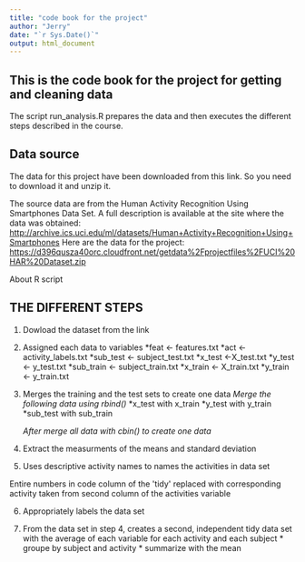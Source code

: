 ```yaml
---
title: "code book for the project"
author: "Jerry"
date: "`r Sys.Date()`"
output: html_document
---
```


## **This is the code book for the project for getting and cleaning data** 

The script run_analysis.R prepares the data and then executes the different steps described in the course.


## **Data source**

The data for this project have been downloaded from this link. So you need to download it and unzip it.

The source data are from the Human Activity Recognition Using Smartphones Data Set. A full description is available at the site where the data was obtained: http://archive.ics.uci.edu/ml/datasets/Human+Activity+Recognition+Using+Smartphones Here are the data for the project: https://d396qusza40orc.cloudfront.net/getdata%2Fprojectfiles%2FUCI%20HAR%20Dataset.zip

About R script


## **THE DIFFERENT STEPS**

1. Dowload the dataset from the link
2. Assigned each data to variables
        *feat <- features.txt 
        *act <- activity_labels.txt
        *sub_test <- subject_test.txt
        *x_test <-X_test.txt
        *y_test <- y_test.txt
        *sub_train <- subject_train.txt
        *x_train <- X_train.txt
        *y_train <- y_train.txt

3. Merges the training and the test sets to create one data
   *Merge the following data using rbind()*
        *x_test with x_train
        *y_test with y_train
        *sub_test with sub_train
        
   *After merge all data with cbin() to create one data*

4. Extract the measurments of the means and standard deviation
5. Uses descriptive activity names to names the activities in data set

Entire numbers in code column of the 'tidy' replaced with corresponding activity taken from second column of the activities variable

6. Appropriately labels the data set

7. From the data set in step 4, creates a second, independent tidy data set with the average of each variable for each activity and each subject
        * groupe by subject and activity 
        * summarize with the mean



